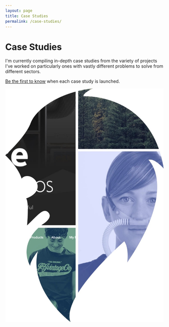 ```yaml
---
layout: page
title: Case Studies
permalink: /case-studies/
---
```


# Case <span>Studies</span>

I'm currently compiling in-depth case studies from the variety of projects I've worked on particularly ones with vastly different problems to solve from different sectors.

<a href="http://twitter.com/jordanmoore">Be the first to know</a> when each case study is launched.

<p class="case-studies"><img src="/img/case-studies.jpg" alt=""></p>
